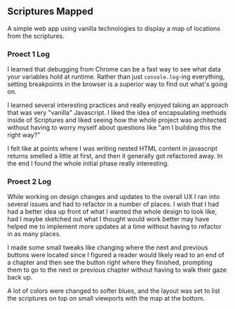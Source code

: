 ## Scriptures Mapped

A simple web app using vanilla technologies to display a map of locations from the scriptures.

### Proect 1 Log

I learned that debugging from Chrome can be a fast way to see what data your variables hold at runtime. Rather than just `console.log`-ing everything, setting breakpoints in the browser is a superior way to find out what's going on.

I learned several interesting practices and really enjoyed taking an approach that was very "vanilla" Javascript. I liked the idea of encapsulating methods inside of Scriptures and liked seeing how the whole project was architected without having to worry myself about questions like "am I building this the right way?"

I felt like at points where I was writing nested HTML content in javascript returns smelled a little at first, and then it generally got refactored away. In the end I found the whole initial phase really interesting.

### Proect 2 Log

While working on design changes and updates to the overall UX I ran into several issues and had to refactor in a number of places. I wish that I had had a better idea up front of what I wanted the whole design to look like, had I maybe sketched out what I thought would work better may have helped me to implement more updates at a time without having to refactor in as many places.

I made some small tweaks like changing where the next and previous buttons were located since I figured a reader would likely read to an end of a chapter and then see the button right where they finished, prompting them to go to the next or previous chapter without having to walk their gaze back up.

A lot of colors were changed to softer blues, and the layout was set to list the scriptures on top on small viewports with the map at the bottom.
